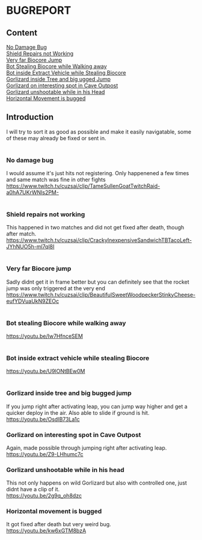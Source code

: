 # BUGREPORT
## Content
[No Damage Bug](#no-damage-bug)<br>
[Shield Repairs not Working](#Shield-repairs-not-working)<br>
[Very far Biocore Jump](#Very-far-Biocore-jump)<br>
[Bot Stealing Biocore while Walking away](#Bot-stealing-Biocore-while-walking-away)<br>
[Bot inside Extract Vehicle while Stealing Biocore](#Bot-inside-extract-vehicle-while-stealing-Biocore)<br>
[Gorlizard inside Tree and big ugged Jump](#Gorlizard-inside-tree-and-big-bugged-jump)<br>
[Gorlizard on interesting spot in Cave Outpost](#Gorlizard-on-interesting-spot-in-Cave-Outpost)<br>
[Gorlizard unshootable while in his Head](#Gorlizard-unshootable-while-in-his-head)<br>
[Horizontal Movement is bugged](#Horizontal-movement-is-bugged)<br>




## Introduction
I will try to sort it as good as possible and make it easily navigatable, some of these may already be fixed or sent in.
<br>
<br>

### No damage bug
I would assume it's just hits not registering. Only happenened a few times and same match was fine in other fights <br>
https://www.twitch.tv/cuzsai/clip/TameSullenGoatTwitchRaid-a0hA7UKrWNIs2PM-
<br><br>
### Shield repairs not working
This happened in two matches and did not get fixed after death, though after match.<br>
https://www.twitch.tv/cuzsai/clip/CrackyInexpensiveSandwichTBTacoLeft-JYhNUO5h-ml7ql8I
<br><br>
### Very far Biocore jump
Sadly didnt get it in frame better but you can definitely see that the rocket jump was only triggered at the very end<br>
https://www.twitch.tv/cuzsai/clip/BeautifulSweetWoodpeckerStinkyCheese-eufYDVuaUkN9ZEOc
<br><br>
### Bot stealing Biocore while walking away
https://youtu.be/Iw7HfnceSEM
<br><br>
### Bot inside extract vehicle while stealing Biocore
https://youtu.be/U9lONtBEw0M
<br><br>
### Gorlizard inside tree and big bugged jump
If you jump right after activating leap, you can jump way higher and get a quicker deploy in the air. Also able to slide if ground is hit.<br>
https://youtu.be/OsdIB73La1c
### Gorlizard on interesting spot in Cave Outpost
Again, made possible through jumping right after activating leap.<br>
https://youtu.be/Z9-LHhumc7c
### Gorlizard unshootable while in his head
This not only happens on wild Gorlizard but also with controlled one, just didnt have a clip of it.<br>
https://youtu.be/2g9q_oh8dzc
### Horizontal movement is bugged
It got fixed after death but very weird bug.<br>
https://youtu.be/kw6xGTM8bzA
